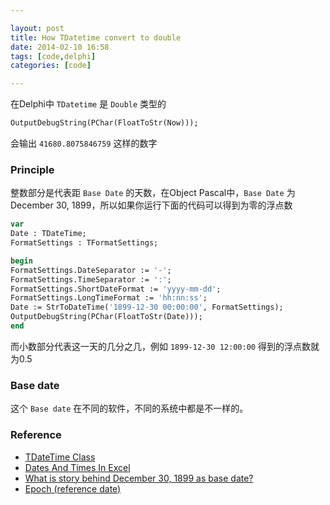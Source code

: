 ```yaml
---

layout: post
title: How TDatetime convert to double
date: 2014-02-10 16:58
tags: [code,delphi]
categories: [code]

---
```


在Delphi中 `TDatetime` 是 `Double` 类型的

```pascal
OutputDebugString(PChar(FloatToStr(Now)));
```
 
会输出 `41680.8075846759` 这样的数字


### Principle

整数部分是代表距 `Base Date` 的天数，在Object Pascal中，`Base Date` 为December 30, 1899，所以如果你运行下面的代码可以得到为零的浮点数


```pascal
var
Date : TDateTime;
FormatSettings : TFormatSettings;

begin
FormatSettings.DateSeparator := '-';
FormatSettings.TimeSeparator := ':';
FormatSettings.ShortDateFormat := 'yyyy-mm-dd';
FormatSettings.LongTimeFormat := 'hh:nn:ss';
Date := StrToDateTime('1899-12-30 00:00:00', FormatSettings);
OutputDebugString(PChar(FloatToStr(Date)));
end
```

而小数部分代表这一天的几分之几，例如 `1899-12-30 12:00:00` 得到的浮点数就为0.5


### Base date
这个 `Base date` 在不同的软件，不同的系统中都是不一样的。

### Reference

- [TDateTime Class](http://docs.embarcadero.com/products/rad_studio/delphiAndcpp2009/HelpUpdate2/EN/html/delphivclwin32/System__TDateTime.html)
- [Dates And Times In Excel](http://www.cpearson.com/excel/datetime.htm)
- [What is story behind December 30, 1899 as base date?](http://social.msdn.microsoft.com/Forums/en-US/f1eef5fe-ef5e-4ab6-9d92-0998d3fa6e14/what-is-story-behind-december-30-1899-as-base-date)
- [Epoch (reference date)](http://en.wikipedia.org/wiki/Epoch_(reference_date)#Computing)